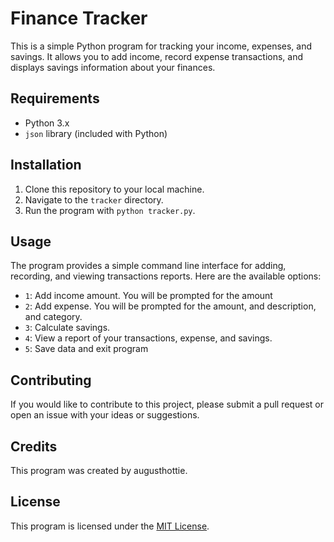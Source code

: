 # Finance Tracker

This is a simple Python program for tracking your income, expenses, and savings. It allows you to add income, record expense transactions, and displays savings information about your finances.

## Requirements

- Python 3.x
- `json` library (included with Python)

## Installation

1. Clone this repository to your local machine.
2. Navigate to the `tracker` directory.
3. Run the program with `python tracker.py`.

## Usage

The program provides a simple command line interface for adding, recording, and viewing transactions reports. Here are the available options:

- `1`: Add income amount. You will be prompted for the amount
- `2`: Add expense. You will be prompted for the amount, and description, and category.
- `3`: Calculate savings.
- `4`: View a report of your transactions, expense, and savings.
- `5`: Save data and exit program

## Contributing

If you would like to contribute to this project, please submit a pull request or open an issue with your ideas or suggestions.

## Credits

This program was created by augusthottie. 
## License

This program is licensed under the [MIT License](https://opensource.org/licenses/MIT).

